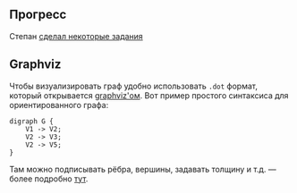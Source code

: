 ## Прогресс

Степан [сделал некоторые задания](https://github.com/Mangman/Autumn)

## Graphviz

Чтобы визуализировать граф удобно использовать `.dot` формат, который открывается [graphviz'ом](http://www.graphviz.org/Download.php). Вот пример простого синтаксиса для ориентированного графа: 

~~~
digraph G {
	V1 -> V2;
	V2 -> V3;
	V2 -> V5;
}
~~~	

Там можно подписывать рёбра, вершины, задавать толщину и т.д. — более подробно [тут](https://en.wikipedia.org/wiki/DOT_(graph_description_language)). 
